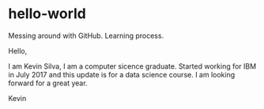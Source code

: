 # hello-world
Messing around with GitHub. Learning process.

Hello,

I am Kevin Silva, I am a computer sicence graduate.
Started working for IBM in July 2017 and this update is for a data science course.
I am looking forward for a great year.

Kevin
